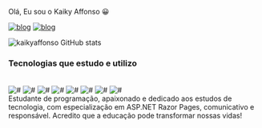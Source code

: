 Olá, Eu sou o Kaiky Affonso 😀

[![blog](https://img.shields.io/badge/Instagram-E4405F?style=for-the-badge&logo=instagram&logoColor=white)](https://www.instagram.com/kaiky_affonso)
[![blog](https://img.shields.io/badge/LinkedIn-0077B5?style=for-the-badge&logo=linkedin&logoColor=white)](https://www.linkedin.com/in/kaiky-affonso/)

![kaikyaffonso GitHub stats](https://github-readme-stats.vercel.app/api?username=kaikyaffonso&show_icons=true&theme=radical)

### Tecnologias que estudo e utilizo 

<div style= "display: inline_block"><br>
<img align="center" alt="#" src="https://img.shields.io/badge/C%23-239120?style=for-the-badge&logo=c-sharp&logoColor=white"/>
<img align="center" alt="#" src="https://img.shields.io/badge/.NET-5C2D91?style=for-the-badge&logo=.net&logoColor=white"/>
<img align="center" alt="#" src="https://img.shields.io/badge/JavaScript-F7DF1E?style=for-the-badge&logo=javascript&logoColor=black"/>
<img align="center" alt="#" src="https://img.shields.io/badge/Microsoft_SQL_Server-CC2927?style=for-the-badge&logo=microsoft-sql-server&logoColor=white"/>
<img align="center" alt="#" src="https://img.shields.io/badge/HTML5-E34F26?style=for-the-badge&logo=html5&logoColor=white"/>
<img align="center" alt="#" src="https://img.shields.io/badge/CSS3-1572B6?style=for-the-badge&logo=css3&logoColor=white"/>

<img align="center" alt="#" src="https://img.shields.io/badge/Bootstrap-563D7C?style=for-the-badge&logo=bootstrap&logoColor=white"/>
<img align="center" alt="#" src="https://img.shields.io/badge/GIT-E44C30?style=for-the-badge&logo=git&logoColor=white"/>


</div>
 Estudante de programação, apaixonado e dedicado aos estudos de tecnologia, com especialização em ASP.NET Razor Pages, comunicativo e responsável. Acredito que a educação pode transformar nossas vidas! 
